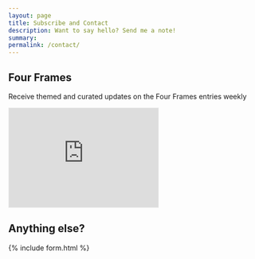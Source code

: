```yaml
---
layout: page
title: Subscribe and Contact
description: Want to say hello? Send me a note!
summary: 
permalink: /contact/
---
```


<div class="subscription-section">
    <h2>Four Frames</h2>
    <p>Receive themed and curated updates on the Four Frames entries weekly</p>
    <iframe src="https://aweymo.substack.com/embed" width="300" height="200" style="border:1px solid #EEE; background:white;" frameborder="0" scrolling="no"></iframe>
</div>

## Anything else?

{% include form.html %}